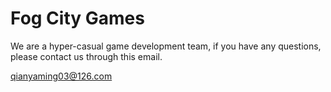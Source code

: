 # Fog City Games
We are a hyper-casual game development team, if you have any questions, please contact us through this email.

qianyaming03@126.com
